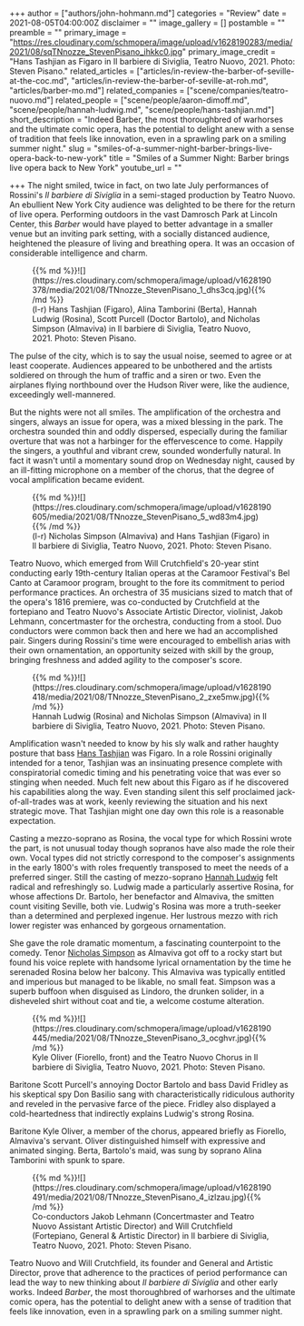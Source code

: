 +++
author = ["authors/john-hohmann.md"]
categories = "Review"
date = 2021-08-05T04:00:00Z
disclaimer = ""
image_gallery = []
postamble = ""
preamble = ""
primary_image = "https://res.cloudinary.com/schmopera/image/upload/v1628190283/media/2021/08/sqTNnozze_StevenPisano_ihkkc0.jpg"
primary_image_credit = "Hans Tashjian as Figaro in Il barbiere di Siviglia, Teatro Nuovo, 2021. Photo: Steven Pisano."
related_articles = ["articles/in-review-the-barber-of-seville-at-the-coc.md", "articles/in-review-the-barber-of-seville-at-roh.md", "articles/barber-mo.md"]
related_companies = ["scene/companies/teatro-nuovo.md"]
related_people = ["scene/people/aaron-dimoff.md", "scene/people/hannah-ludwig.md", "scene/people/hans-tashjian.md"]
short_description = "Indeed Barber, the most thoroughbred of warhorses and the ultimate comic opera, has the potential to delight anew with a sense of tradition that feels like innovation, even in a sprawling park on a smiling summer night."
slug = "smiles-of-a-summer-night-barber-brings-live-opera-back-to-new-york"
title = "Smiles of a Summer Night: Barber brings live opera back to New York"
youtube_url = ""

+++
The night smiled, twice in fact, on two late July performances of Rossini's _Il barbiere di Siviglia_ in a semi-staged production by Teatro Nuovo. An ebullient New York City audience was delighted to be there for the return of live opera. Performing outdoors in the vast Damrosch Park at Lincoln Center, this _Barber_ would have played to better advantage in a smaller venue but an inviting park setting, with a socially distanced audience, heightened the pleasure of living and breathing opera. It was an occasion of considerable intelligence and charm.

<figure data-type="image">{{% md %}}![](https://res.cloudinary.com/schmopera/image/upload/v1628190378/media/2021/08/TNnozze_StevenPisano_1_dhs3cq.jpg){{% /md %}}

<figcaption>(l-r) Hans Tashjian (Figaro), Alina Tamborini (Berta), Hannah Ludwig (Rosina), Scott Purcell (Doctor Bartolo), and Nicholas Simpson (Almaviva) in Il barbiere di Siviglia, Teatro Nuovo, 2021. Photo: Steven Pisano.</figcaption>

</figure>

The pulse of the city, which is to say the usual noise, seemed to agree or at least cooperate. Audiences appeared to be unbothered and the artists soldiered on through the hum of traffic and a siren or two. Even the airplanes flying northbound over the Hudson River were, like the audience, exceedingly well-mannered.

But the nights were not all smiles. The amplification of the orchestra and singers, always an issue for opera, was a mixed blessing in the park. The orchestra sounded thin and oddly dispersed, especially during the familiar overture that was not a harbinger for the effervescence to come. Happily the singers, a youthful and vibrant crew, sounded wonderfully natural. In fact it wasn't until a momentary sound drop on Wednesday night, caused by an ill-fitting microphone on a member of the chorus, that the degree of vocal amplification became evident.

<figure data-type="image">{{% md %}}![](https://res.cloudinary.com/schmopera/image/upload/v1628190605/media/2021/08/TNnozze_StevenPisano_5_wd83m4.jpg){{% /md %}}

<figcaption>(l-r) Nicholas Simpson (Almaviva) and Hans Tashjian (Figaro) in Il barbiere di Siviglia, Teatro Nuovo, 2021. Photo: Steven Pisano.</figcaption>

</figure>

Teatro Nuovo, which emerged from Will Crutchfield's 20-year stint conducting early 19th-century Italian operas at the Caramoor Festival's Bel Canto at Caramoor program, brought to the fore its commitment to period performance practices. An orchestra of 35 musicians sized to match that of the opera's 1816 premiere, was co-conducted by Crutchfield at the fortepiano and Teatro Nuovo's Associate Artistic Director, violinist, Jakob Lehmann, concertmaster for the orchestra, conducting from a stool. Duo conductors were common back then and here we had an accomplished pair. Singers during Rossini's time were encouraged to embellish arias with their own ornamentation, an opportunity seized with skill by the group, bringing freshness and added agility to the composer's score.

<figure data-type="image">{{% md %}}![](https://res.cloudinary.com/schmopera/image/upload/v1628190418/media/2021/08/TNnozze_StevenPisano_2_zxe5mw.jpg){{% /md %}}

<figcaption>Hannah Ludwig (Rosina) and Nicholas Simpson (Almaviva) in Il barbiere di Siviglia, Teatro Nuovo, 2021. Photo: Steven Pisano.</figcaption>

</figure>

Amplification wasn't needed to know by his sly walk and rather haughty posture that bass [Hans Tashjian](/scene/people/hans-tashjian/) was Figaro. In a role Rossini originally intended for a tenor, Tashjian was an insinuating presence complete with conspiratorial comedic timing and his penetrating voice that was ever so stinging when needed. Much felt new about this Figaro as if he discovered his capabilities along the way. Even standing silent this self proclaimed jack-of-all-trades was at work, keenly reviewing the situation and his next strategic move. That Tashjian might one day own this role is a reasonable expectation.

Casting a mezzo-soprano as Rosina, the vocal type for which Rossini wrote the part, is not unusual today though sopranos have also made the role their own. Vocal types did not strictly correspond to the composer's assignments in the early 1800's with roles frequently transposed to meet the needs of a preferred singer. Still the casting of mezzo-soprano [Hannah Ludwig](/scene/people/hannah-ludwig/) felt radical and refreshingly so. Ludwig made a particularly assertive Rosina, for whose affections Dr. Bartolo, her benefactor and Almaviva, the smitten count visiting Seville, both vie. Ludwig's Rosina was more a truth-seeker than a determined and perplexed ingenue. Her lustrous mezzo with rich lower register was enhanced by gorgeous ornamentation.

She gave the role dramatic momentum, a fascinating counterpoint to the comedy. Tenor [Nicholas Simpson](/scene/people/nicholas-simpson/) as Almaviva got off to a rocky start but found his voice replete with handsome lyrical ornamentation by the time he serenaded Rosina below her balcony. This Almaviva was typically entitled and imperious but managed to be likable, no small feat. Simpson was a superb buffoon when disguised as Lindoro, the drunken solider, in a disheveled shirt without coat and tie, a welcome costume alteration.

<figure data-type="image">{{% md %}}![](https://res.cloudinary.com/schmopera/image/upload/v1628190445/media/2021/08/TNnozze_StevenPisano_3_ocghvr.jpg){{% /md %}}

<figcaption>Kyle Oliver (Fiorello, front) and the Teatro Nuovo Chorus in Il barbiere di Siviglia, Teatro Nuovo, 2021. Photo: Steven Pisano.</figcaption>

</figure>

Baritone Scott Purcell's annoying Doctor Bartolo and bass David Fridley as his skeptical spy Don Basilio sang with characteristically ridiculous authority and reveled in the pervasive farce of the piece. Fridley also displayed a cold-heartedness that indirectly explains Ludwig's strong Rosina.

Baritone Kyle Oliver, a member of the chorus, appeared briefly as Fiorello, Almaviva's servant. Oliver distinguished himself with expressive and animated singing. Berta, Bartolo's maid, was sung by soprano Alina Tamborini with spunk to spare.

<figure data-type="image">{{% md %}}![](https://res.cloudinary.com/schmopera/image/upload/v1628190491/media/2021/08/TNnozze_StevenPisano_4_izlzau.jpg){{% /md %}}

<figcaption>Co-conductors Jakob Lehmann (Concertmaster and Teatro Nuovo Assistant Artistic Director) and Will Crutchfield (Fortepiano, General & Artistic Director) in Il barbiere di Siviglia, Teatro Nuovo, 2021. Photo: Steven Pisano.</figcaption>

</figure>

Teatro Nuovo and Will Crutchfield, its founder and General and Artistic Director, prove that adherence to the practices of period performance can lead the way to new thinking about _Il barbiere di Siviglia_ and other early works. Indeed _Barber_, the most thoroughbred of warhorses and the ultimate comic opera, has the potential to delight anew with a sense of tradition that feels like innovation, even in a sprawling park on a smiling summer night.